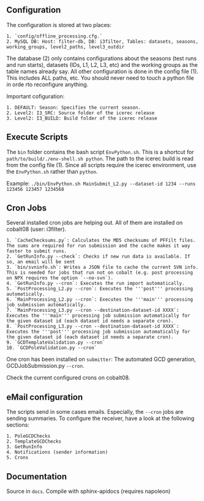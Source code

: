
Configuration
-----------------

The configuration is stored at two places:

    1. `config/offline_processing.cfg.`
    2. MySQL DB: Host: filter-db, DB: i3filter, Tables: datasets, seasons, working_groups, level2_paths, level3_outdir

The database (2) only contains configurations about the seasons (test runs and run starts), datasets (IDs, L1, L2, L3, etc) and the working groups as the table names already say.
All other configuration is done in the config file (1). This includes ALL paths, etc. You should never need to touch a python file in orde rto reconfigure anything.

Important cofiguration:

    1. DEFAULT: Season: Specifies the current season.
    2. Level2: I3_SRC: Source folder of the icerec release
    3. Level2: I3_BUILD: Build folder of the icerec release


Execute Scripts
-----------------

The `bin` folder contains the bash script `EnvPython.sh`. This is a shortcut for `path/to/build/./env-shell.sh python`. The path to the icerec build is read from the config file (1). Since all scripts require the icerec environment, use the `EnvPython.sh` rather than `python`.

Example: `./bin/EnvPython.sh MainSubmit_L2.py --dataset-id 1234 --runs 123456 123457 1234568`


Cron Jobs
-----------------

Several installed cron jobs are helping out. All of them are installed on cobalt08 (user: i3filter).

    1. `CacheChecksums.py`: Calculates the MD5 checksums of PFFilt files. The sums are required for run submission and the cache makes it way faster to submit runs.
    2. `GetRunInfo.py --check`: Checks if new run data is available. If so, an email will be sent
    3. `bin/svninfo.sh`: Writes a JSON file to cache the current SVN info. This is needed for jobs that run not on cobalt (e.g. post processing on NPX requires the option `--no-svn`).
    4. `GetRunInfo.py --cron`: Executes the run import automatically.
    5. `PostProcessing_L2.py --cron`: Executes the '''post''' processing automatically.
    6. `MainProcessing_L2.py --cron`: Executes the '''main''' processing job submission automatically.
    7. `MainProcessing_L3.py --cron --destination-dataset-id XXXX`: Executes the '''main''' processing job submission automatically for the given dataset id (each dataset id needs a separate cron).
    8. `PostProcessing_L3.py --cron --destination-dataset-id XXXX`: Executes the '''post''' processing job submission automatically for the given dataset id (each dataset id needs a separate cron).
    9. `GCDTemplateValidation.py --cron`
    10. `GCDPoleValidation.py --cron`

One cron has been installed on `submitter`: The automated GCD generation, GCDJobSubmission.py `--cron`. 

Check the current configured crons on cobalt08.


eMail configuration
-------------------

The scripts send in some cases emails. Especially, the `--cron` jobs are sending summaries. To configure the receiver, have a look at the following sections:

    1. PoleGCDChecks
    2. TemplateGCDChecks
    3. GetRunInfo
    4. Notifications (sender information)
    5. Crons

Documentation
-----------------

Source in `docs`. Compile with sphinx-apidocs (requires napoleon)
